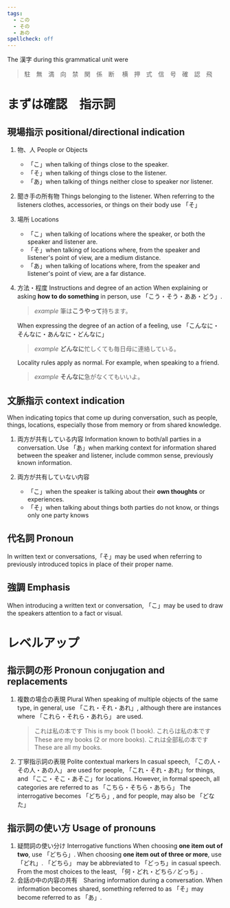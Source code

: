 ```yaml
---
tags: 
  - この
  - その
  - あの
spellcheck: off
---
```


The 漢字 during this grammatical unit were

> 駐　無　満　向　禁　関　係　断　
> 横　押　式　信　号　確　認　飛


# まずは確認　指示詞

## 現場指示 positional/directional indication


1. 物、人 People or Objects
   * 「こ」when talking of things close to the speaker.
   * 「そ」when talking of things close to the listener.
   * 「あ」when talking of things neither close to speaker nor listener.

2. 聞き手の所有物 Things belonging to the listener.
   When referring to the listeners clothes, accessories, or things on their body use 「そ」
  
3. 場所 Locations
   * 「こ」when talking of locations where the speaker, or both the speaker and listener are.
   * 「そ」when talking of locations where, from the speaker and listener's point of view, are a medium distance.
   * 「あ」when talking of locations where, from the speaker and listener's point of view, are a far distance.

4. 方法・程度 Instructions and degree of an action
   When explaining or asking **how to do something** in person, use 「こう・そう・ああ・どう」.
   > *example* 
   > 筆は**こうやって**持ちます。

   When expressing the degree of an action of a feeling, use 「こんなに・そんなに・あんなに・どんなに」

   > *example* 
   > **どんなに**忙しくても毎日母に連絡している。
  
   Locality rules apply as normal. For example, when speaking to a friend.

   > *example* 
   > **そんなに**急がなくてもいいよ。

## 文脈指示 context indication

When indicating topics that come up during conversation, such as people, things, locations, especially those from memory or from shared knowledge.

1. 両方が共有している内容 Information known to both/all parties in a conversation.
  Use 「あ」when marking context for information shared between the speaker and listener, include common sense, previously known information.

2. 両方が共有していない内容
   * 「こ」when the speaker is talking about their **own thoughts** or experiences.
   * 「そ」when talking about things both parties do not know, or things only one party knows

## 代名詞 Pronoun
In written text or conversations,「そ」may be used when referring to previously introduced topics in place of their proper name.

## 強調 Emphasis
When introducing a written text or conversation, 「こ」may be used to draw the speakers attention to a fact or visual.

# レベルアップ
 
## 指示詞の形 Pronoun conjugation and replacements

1. 複数の場合の表現 Plural
   When speaking of multiple objects of the same type, in general, use 「これ・それ・あれ」, although there are instances where 「これら・それら・あれら」 are used.

   > これは私の本です This is my book (1 book).
   > これらは私の本です These are my books (2 or more books).
   > これは全部私の本です These are all my books.

2. 丁寧指示詞の表現 Polite contextual markers
   In casual speech, 「この人・その人・あの人」 are used for people, 「これ・それ・あれ」for things, and 「ここ・そこ・あそこ」for locations. However, in formal speech, all categories are referred to as 「こちら・そちら・あちら」
   The interrogative becomes 「どちら」, and for people, may also be 「どなた」

## 指示詞の使い方 Usage of pronouns

1. 疑問詞の使い分け Interrogative functions
   When choosing **one item out of two**, use 「どちら」. When choosing **one item out of three or more**, use 「どれ」. 「どちら」 may be abbreviated to 「どっち」in casual speech.
   From the most choices to the least, 「何・どれ・どちら ∕ どっち」.
2. 会話の中の内容の共有　Sharing information during a conversation.
   When information becomes shared, something referred to as 「そ」may become referred to as 「あ」.





